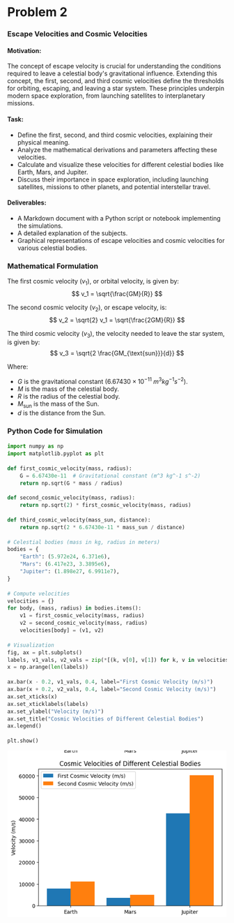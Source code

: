 # Problem 2
### Escape Velocities and Cosmic Velocities

#### Motivation:
The concept of escape velocity is crucial for understanding the conditions required to leave a celestial body's gravitational influence. Extending this concept, the first, second, and third cosmic velocities define the thresholds for orbiting, escaping, and leaving a star system. These principles underpin modern space exploration, from launching satellites to interplanetary missions.

#### Task:
- Define the first, second, and third cosmic velocities, explaining their physical meaning.
- Analyze the mathematical derivations and parameters affecting these velocities.
- Calculate and visualize these velocities for different celestial bodies like Earth, Mars, and Jupiter.
- Discuss their importance in space exploration, including launching satellites, missions to other planets, and potential interstellar travel.

#### Deliverables:
- A Markdown document with a Python script or notebook implementing the simulations.
- A detailed explanation of the subjects.
- Graphical representations of escape velocities and cosmic velocities for various celestial bodies.

### Mathematical Formulation

The first cosmic velocity ($v_1$), or orbital velocity, is given by:
$$ v_1 = \sqrt{\frac{GM}{R}} $$

The second cosmic velocity ($v_2$), or escape velocity, is:
$$ v_2 = \sqrt{2} v_1 = \sqrt{\frac{2GM}{R}} $$

The third cosmic velocity ($v_3$), the velocity needed to leave the star system, is given by:
$$ v_3 = \sqrt{2 \frac{GM_{\text{sun}}}{d}} $$

Where:
- $G$ is the gravitational constant ($6.67430 \times 10^{-11} \ m^3 kg^{-1} s^{-2}$).
- $M$ is the mass of the celestial body.
- $R$ is the radius of the celestial body.
- $M_{\text{sun}}$ is the mass of the Sun.
- $d$ is the distance from the Sun.

### Python Code for Simulation

```python
import numpy as np
import matplotlib.pyplot as plt

def first_cosmic_velocity(mass, radius):
    G = 6.67430e-11  # Gravitational constant (m^3 kg^-1 s^-2)
    return np.sqrt(G * mass / radius)

def second_cosmic_velocity(mass, radius):
    return np.sqrt(2) * first_cosmic_velocity(mass, radius)

def third_cosmic_velocity(mass_sun, distance):
    return np.sqrt(2 * 6.67430e-11 * mass_sun / distance)

# Celestial bodies (mass in kg, radius in meters)
bodies = {
    "Earth": (5.972e24, 6.371e6),
    "Mars": (6.417e23, 3.3895e6),
    "Jupiter": (1.898e27, 6.9911e7),
}

# Compute velocities
velocities = {}
for body, (mass, radius) in bodies.items():
    v1 = first_cosmic_velocity(mass, radius)
    v2 = second_cosmic_velocity(mass, radius)
    velocities[body] = (v1, v2)

# Visualization
fig, ax = plt.subplots()
labels, v1_vals, v2_vals = zip(*[(k, v[0], v[1]) for k, v in velocities.items()])
x = np.arange(len(labels))

ax.bar(x - 0.2, v1_vals, 0.4, label="First Cosmic Velocity (m/s)")
ax.bar(x + 0.2, v2_vals, 0.4, label="Second Cosmic Velocity (m/s)")
ax.set_xticks(x)
ax.set_xticklabels(labels)
ax.set_ylabel("Velocity (m/s)")
ax.set_title("Cosmic Velocities of Different Celestial Bodies")
ax.legend()

plt.show()
```
![alt text](image-2.png)